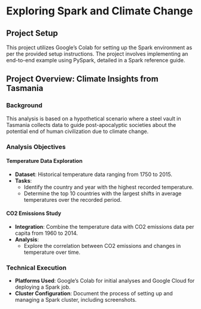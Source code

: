 # Exploring Spark and Climate Change

## Project Setup
This project utilizes Google’s Colab for setting up the Spark environment as per the provided setup instructions. The project involves implementing an end-to-end example using PySpark, detailed in a Spark reference guide.

## Project Overview: Climate Insights from Tasmania

### Background
This analysis is based on a hypothetical scenario where a steel vault in Tasmania collects data to guide post-apocalyptic societies about the potential end of human civilization due to climate change.

### Analysis Objectives

#### Temperature Data Exploration
- **Dataset**: Historical temperature data ranging from 1750 to 2015.
- **Tasks**:
  - Identify the country and year with the highest recorded temperature.
  - Determine the top 10 countries with the largest shifts in average temperatures over the recorded period.

#### CO2 Emissions Study
- **Integration**: Combine the temperature data with CO2 emissions data per capita from 1960 to 2014.
- **Analysis**:
  - Explore the correlation between CO2 emissions and changes in temperature over time.

### Technical Execution
- **Platforms Used**: Google’s Colab for initial analyses and Google Cloud for deploying a Spark job.
- **Cluster Configuration**: Document the process of setting up and managing a Spark cluster, including screenshots.
